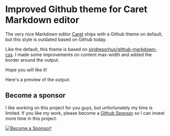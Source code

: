 # Improved Github theme for Caret Markdown editor

The very nice Markdown editor [Caret](https://caret.io/) ships with a Github theme on default, but this style is outdated based on Github today.

Like the default, this theme is based on [sindresorhus/github-markdown-css](https://github.com/sindresorhus/github-markdown-css).
I made some improvements on content max-width and added the border around the output.

Hope you will like it!

Here's a preview of the output: 



## Become a sponsor  
I like working on this project for you guys, but unfortunately my time is limited. If you like my work, please become a [Github Sponsor](https://github.com/sponsors/cornips) so I can invest more time in this project.

[![Become a Sponsor!](https://img.shields.io/badge/Github-Become%20a%20sponsor-ea4aaa?style=flat-square&logo=github)](https://github.com/sponsors/cornips)  